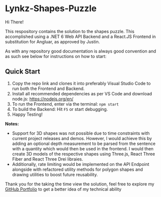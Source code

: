 # Lynkz-Shapes-Puzzle

Hi There!

This respository contains the solution to the shapes puzzle. This accomplished using a .NET 6 Web API Backend and a React.JS Frontend in substitution
 for Angluar, as approved by Justin.

As with any repository good documentation is always good convention and as such see below for instructions on how to start:

## Quick Start
1. Copy the repo link and clones it into preferably Visual Studio Code to run both the Frontend and Backend.
2. Install all recommended dependencies as per VS Code and download node.js: https://nodejs.org/en/
3. To run the Frontend, enter via the terminal: `npm start`
4. To build the Backend: Hit `F5` or start debugging.
5. Happy Testing!

<strong>Notes:</strong> 
- Support for 3D shapes was not possible due to time constraints with current project releases and demos. However, I would achieve this by adding an optional depth 
measurement to be parsed from the sentence with a quantity which would then be used in the frontend. I would then create 3D models of the respective shapes using Three.js, React Three Fiber and React Three Drei libraies.
- Additionally, rate limiting would be implemented on the API Endpoint alongside with refactored utility methods for polygon shapes and drawing utilities to boost future reusability.

Thank you for the taking the time view the solution, feel free to explore my <a href=https://github.com/navidahmed-github>GitHub Portfolio</a> to get a better idea of my technical ability 
